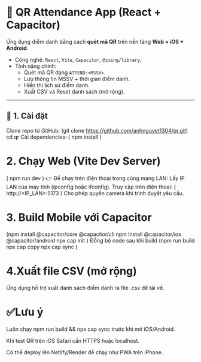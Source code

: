 # 📱 QR Attendance App (React + Capacitor)

Ứng dụng điểm danh bằng cách **quét mã QR** trên nền tảng **Web + iOS + Android**.  
- Công nghệ: `React`, `Vite`, `Capacitor`, `@zxing/library`.  
- Tính năng chính:
  - Quét mã QR dạng `ATTEND:<MSSV>`.
  - Lưu thông tin MSSV + thời gian điểm danh.
  - Hiển thị lịch sử điểm danh.
  - Xuất CSV và Reset danh sách (mở rộng).

---

## 🚀 1. Cài đặt

Clone repo từ GitHub: (git clone https://github.com/anhnguyet1304/qr.git)
cd qr
Cài dependencies:
(
npm install
)

# 2. Chạy Web (Vite Dev Server)
(
npm run dev
)
👉 Để chạy trên điện thoại trong cùng mạng LAN:
Lấy IP LAN của máy tính (ipconfig hoặc ifconfig).
Truy cập trên điện thoại:
(
http://<IP_LAN>:5173
)
Cho phép quyền camera khi trình duyệt yêu cầu.
# 3. Build Mobile với Capacitor
(npm install @capacitor/core @capacitor/cli
npm install @capacitor/ios @capacitor/android
npx cap init
)
Đồng bộ code sau khi build
(npm run build
npx cap copy
npx cap sync
)
# 4.Xuất file CSV (mở rộng)
Ứng dụng hỗ trợ xuất danh sách điểm danh ra file .csv để tải về.

# ✅Lưu ý

Luôn chạy npm run build && npx cap sync trước khi mở iOS/Android.

Khi test QR trên iOS Safari cần HTTPS hoặc localhost.

Có thể deploy lên Netlify/Render để chạy như PWA trên iPhone.

